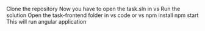Clone the repository
Now you have to open the task.sln in vs
Run the solution
Open the task-frontend folder in vs code or vs
npm install
npm start
This will run angular application
